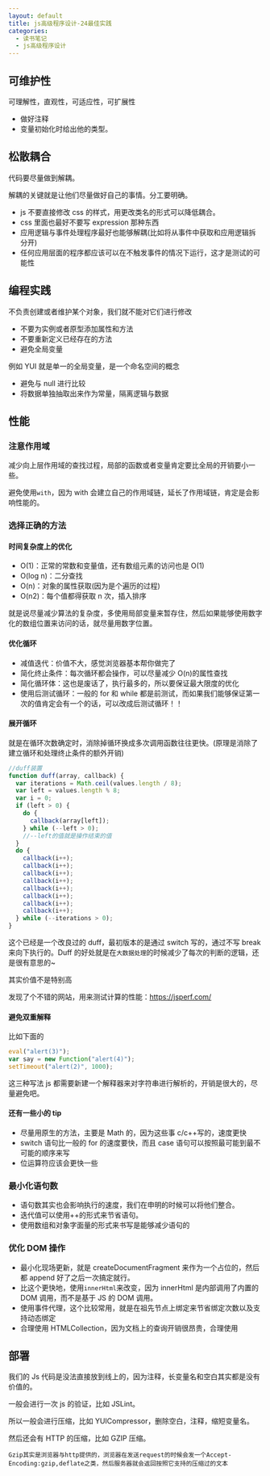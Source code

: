 ```yaml
---
layout: default
title: js高级程序设计-24最佳实践
categories:
  - 读书笔记
  - js高级程序设计
---
```


## 可维护性

可理解性，直观性，可适应性，可扩展性

- 做好注释
- 变量初始化时给出他的类型。

## 松散耦合

代码要尽量做到解耦。

解耦的关键就是让他们尽量做好自己的事情。分工要明确。

- js 不要直接修改 css 的样式，用更改类名的形式可以降低耦合。
- css 里面也最好不要写 expression 那种东西
- 应用逻辑与事件处理程序最好也能够解耦(比如将从事件中获取和应用逻辑拆分开)
- 任何应用层面的程序都应该可以在不触发事件的情况下运行，这才是测试的可能性

## 编程实践

不负责创建或者维护某个对象，我们就不能对它们进行修改

- 不要为实例或者原型添加属性和方法
- 不要重新定义已经存在的方法
- 避免全局变量

例如 YUI 就是单一的全局变量，是一个命名空间的概念

- 避免与 null 进行比较
- 将数据单独抽取出来作为常量，隔离逻辑与数据

## 性能

### 注意作用域

减少向上层作用域的查找过程，局部的函数或者变量肯定要比全局的开销要小一些。

避免使用`with`，因为 with 会建立自己的作用域链，延长了作用域链，肯定是会影响性能的。

### 选择正确的方法

#### 时间复杂度上的优化

- O(1)：正常的常数和变量值，还有数组元素的访问也是 O(1)
- O(log n)：二分查找
- O(n)：对象的属性获取(因为是个遍历的过程)
- O(n2)：每个值都得获取 n 次，插入排序

就是说尽量减少算法的复杂度，多使用局部变量来暂存住，然后如果能够使用数字化的数组位置来访问的话，就尽量用数字位置。

#### 优化循环

- 减值迭代：价值不大，感觉浏览器基本帮你做完了
- 简化终止条件：每次循环都会操作，可以尽量减少 O(n)的属性查找
- 简化循环体：这也是废话了，执行最多的，所以要保证最大限度的优化
- 使用后测试循环：一般的 for 和 while 都是前测试，而如果我们能够保证第一次的值肯定会有一个的话，可以改成后测试循环！！

#### 展开循环

就是在循环次数确定时，消除掉循环换成多次调用函数往往更快。(原理是消除了建立循环和处理终止条件的额外开销)

```javascript
//duff装置
function duff(array, callback) {
  var iterations = Math.ceil(values.length / 8);
  var left = values.length % 8;
  var i = 0;
  if (left > 0) {
    do {
      callback(array[left]);
    } while (--left > 0);
    //--left的值就是操作结束的值
  }
  do {
    callback(i++);
    callback(i++);
    callback(i++);
    callback(i++);
    callback(i++);
    callback(i++);
    callback(i++);
    callback(i++);
  } while (--iterations > 0);
}
```

这个已经是一个改良过的 duff，最初版本的是通过 switch 写的，通过不写 break 来向下执行的。Duff 的好处就是在`大数据处理`的时候减少了每次的判断的逻辑，还是很有意思的~

其实价值不是特别高

发现了个不错的网站，用来测试计算的性能：https://jsperf.com/

#### 避免双重解释

比如下面的

```javascript
eval("alert(3)");
var say = new Function("alert(4)");
setTimeout("alert(2)", 1000);
```

这三种写法 js 都需要新建一个解释器来对字符串进行解析的，开销是很大的，尽量避免吧。

#### 还有一些小的 tip

- 尽量用原生的方法，主要是 Math 的，因为这些事 c/c++写的，速度更快
- switch 语句比一般的 for 的速度要快，而且 case 语句可以按照最可能到最不可能的顺序来写
- 位运算符应该会更快一些

### 最小化语句数

- 语句数其实也会影响执行的速度，我们在申明的时候可以将他们整合。
- 迭代值可以使用++的形式来节省语句。
- 使用数组和对象字面量的形式来书写是能够减少语句的

### 优化 DOM 操作

- 最小化现场更新，就是 createDocumentFragment 来作为一个占位的，然后都 append 好了之后一次搞定就行。
- 比这个更快地，使用`innerHtml`来改变，因为 innerHtml 是内部调用了内置的 DOM 调用，而不是基于 JS 的 DOM 调用。
- 使用事件代理，这个比较常用，就是在祖先节点上绑定来节省绑定次数以及支持动态绑定
- 合理使用 HTMLCollection，因为文档上的查询开销很昂贵，合理使用

## 部署

我们的 Js 代码是没法直接放到线上的，因为注释，长变量名和空白其实都是没有价值的。

一般会进行一次 js 的验证，比如 JSLint。

所以一般会进行压缩，比如 YUICompressor，删除空白，注释，缩短变量名。

然后还会有 HTTP 的压缩，比如 GZIP 压缩。

    Gzip其实是浏览器与http提供的，浏览器在发送request的时候会发一个Accept-Encoding:gzip,deflate之类，然后服务器就会返回按照它支持的压缩过的文本
